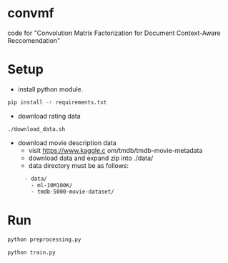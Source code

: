# convmf
code for "Convolution Matrix Factorization for Document Context-Aware Reccomendation"


# Setup
* install python module.
```bash
pip install -r requirements.txt
```

* download rating data
```bash
./download_data.sh
```

* download movie description data
  * visit https://www.kaggle.c  om/tmdb/tmdb-movie-metadata
  * download data and expand zip into ./data/
  * data directory must be as follows:
  ```bash
    - data/
      - ml-10M100K/
      - tmdb-5000-movie-dataset/
  ```
  
# Run
```bash
python preprocessing.py
```

```bash
python train.py
```